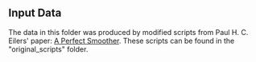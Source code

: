 ## Input Data

The data in this folder was produced by modified scripts from Paul H. C. Eilers' paper: [A Perfect Smoother](https://pubs.acs.org/doi/10.1021/ac034173t). These scripts can be found in the "original_scripts" folder.